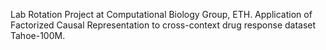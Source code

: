 Lab Rotation Project at Computational Biology Group, ETH. Application of Factorized Causal Representation to cross-context drug response dataset Tahoe-100M.
